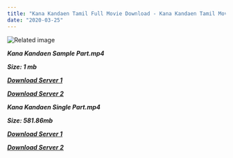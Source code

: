 ```yaml
---
title: "Kana Kandaen Tamil Full Movie Download - Kana Kandaen Tamil Movie Download"
date: "2020-03-25"
---
```


![Related image](https://i.ytimg.com/vi/0p8T4k2BsLE/movieposter.jpg)

**_Kana Kandaen Sample Part.mp4_**

**_Size: 1 mb_**

**_[Download Server 1](http://b6.wetransfer.vip/files/{1299f9f5e3b2d69cf2543eed9032a99b1b0ad17e14bffebc066fcf7d2dcb313c}20Actor{1299f9f5e3b2d69cf2543eed9032a99b1b0ad17e14bffebc066fcf7d2dcb313c}20Hits{1299f9f5e3b2d69cf2543eed9032a99b1b0ad17e14bffebc066fcf7d2dcb313c}20Collection/Srikanth{1299f9f5e3b2d69cf2543eed9032a99b1b0ad17e14bffebc066fcf7d2dcb313c}20Movies{1299f9f5e3b2d69cf2543eed9032a99b1b0ad17e14bffebc066fcf7d2dcb313c}20Collections/Kana{1299f9f5e3b2d69cf2543eed9032a99b1b0ad17e14bffebc066fcf7d2dcb313c}20Kandaen{1299f9f5e3b2d69cf2543eed9032a99b1b0ad17e14bffebc066fcf7d2dcb313c}20(2005)/Kana{1299f9f5e3b2d69cf2543eed9032a99b1b0ad17e14bffebc066fcf7d2dcb313c}20Kandaen{1299f9f5e3b2d69cf2543eed9032a99b1b0ad17e14bffebc066fcf7d2dcb313c}20(2005){1299f9f5e3b2d69cf2543eed9032a99b1b0ad17e14bffebc066fcf7d2dcb313c}20Sample{1299f9f5e3b2d69cf2543eed9032a99b1b0ad17e14bffebc066fcf7d2dcb313c}20HD.mp4)_**

**_[Download Server 2](http://b6.wetransfer.vip/files/{1299f9f5e3b2d69cf2543eed9032a99b1b0ad17e14bffebc066fcf7d2dcb313c}20Actor{1299f9f5e3b2d69cf2543eed9032a99b1b0ad17e14bffebc066fcf7d2dcb313c}20Hits{1299f9f5e3b2d69cf2543eed9032a99b1b0ad17e14bffebc066fcf7d2dcb313c}20Collection/Srikanth{1299f9f5e3b2d69cf2543eed9032a99b1b0ad17e14bffebc066fcf7d2dcb313c}20Movies{1299f9f5e3b2d69cf2543eed9032a99b1b0ad17e14bffebc066fcf7d2dcb313c}20Collections/Kana{1299f9f5e3b2d69cf2543eed9032a99b1b0ad17e14bffebc066fcf7d2dcb313c}20Kandaen{1299f9f5e3b2d69cf2543eed9032a99b1b0ad17e14bffebc066fcf7d2dcb313c}20(2005)/Kana{1299f9f5e3b2d69cf2543eed9032a99b1b0ad17e14bffebc066fcf7d2dcb313c}20Kandaen{1299f9f5e3b2d69cf2543eed9032a99b1b0ad17e14bffebc066fcf7d2dcb313c}20(2005){1299f9f5e3b2d69cf2543eed9032a99b1b0ad17e14bffebc066fcf7d2dcb313c}20Sample{1299f9f5e3b2d69cf2543eed9032a99b1b0ad17e14bffebc066fcf7d2dcb313c}20HD.mp4)_**

**_Kana Kandaen Single Part.mp4_**

**_Size: 581.86mb_**

**_[Download Server 1](http://b6.wetransfer.vip/files/{1299f9f5e3b2d69cf2543eed9032a99b1b0ad17e14bffebc066fcf7d2dcb313c}20Actor{1299f9f5e3b2d69cf2543eed9032a99b1b0ad17e14bffebc066fcf7d2dcb313c}20Hits{1299f9f5e3b2d69cf2543eed9032a99b1b0ad17e14bffebc066fcf7d2dcb313c}20Collection/Srikanth{1299f9f5e3b2d69cf2543eed9032a99b1b0ad17e14bffebc066fcf7d2dcb313c}20Movies{1299f9f5e3b2d69cf2543eed9032a99b1b0ad17e14bffebc066fcf7d2dcb313c}20Collections/Kana{1299f9f5e3b2d69cf2543eed9032a99b1b0ad17e14bffebc066fcf7d2dcb313c}20Kandaen{1299f9f5e3b2d69cf2543eed9032a99b1b0ad17e14bffebc066fcf7d2dcb313c}20(2005)/Kana{1299f9f5e3b2d69cf2543eed9032a99b1b0ad17e14bffebc066fcf7d2dcb313c}20Kandaen{1299f9f5e3b2d69cf2543eed9032a99b1b0ad17e14bffebc066fcf7d2dcb313c}20(2005){1299f9f5e3b2d69cf2543eed9032a99b1b0ad17e14bffebc066fcf7d2dcb313c}20Single{1299f9f5e3b2d69cf2543eed9032a99b1b0ad17e14bffebc066fcf7d2dcb313c}20Part{1299f9f5e3b2d69cf2543eed9032a99b1b0ad17e14bffebc066fcf7d2dcb313c}20HD.mp4)_**

**_[Download Server 2](http://b6.wetransfer.vip/files/{1299f9f5e3b2d69cf2543eed9032a99b1b0ad17e14bffebc066fcf7d2dcb313c}20Actor{1299f9f5e3b2d69cf2543eed9032a99b1b0ad17e14bffebc066fcf7d2dcb313c}20Hits{1299f9f5e3b2d69cf2543eed9032a99b1b0ad17e14bffebc066fcf7d2dcb313c}20Collection/Srikanth{1299f9f5e3b2d69cf2543eed9032a99b1b0ad17e14bffebc066fcf7d2dcb313c}20Movies{1299f9f5e3b2d69cf2543eed9032a99b1b0ad17e14bffebc066fcf7d2dcb313c}20Collections/Kana{1299f9f5e3b2d69cf2543eed9032a99b1b0ad17e14bffebc066fcf7d2dcb313c}20Kandaen{1299f9f5e3b2d69cf2543eed9032a99b1b0ad17e14bffebc066fcf7d2dcb313c}20(2005)/Kana{1299f9f5e3b2d69cf2543eed9032a99b1b0ad17e14bffebc066fcf7d2dcb313c}20Kandaen{1299f9f5e3b2d69cf2543eed9032a99b1b0ad17e14bffebc066fcf7d2dcb313c}20(2005){1299f9f5e3b2d69cf2543eed9032a99b1b0ad17e14bffebc066fcf7d2dcb313c}20Single{1299f9f5e3b2d69cf2543eed9032a99b1b0ad17e14bffebc066fcf7d2dcb313c}20Part{1299f9f5e3b2d69cf2543eed9032a99b1b0ad17e14bffebc066fcf7d2dcb313c}20HD.mp4)_**
